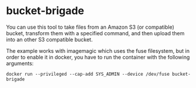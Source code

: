 # bucket-brigade

You can use this tool to take files from an Amazon S3 (or compatible) bucket, transform them with a specified command, and then upload them into an other S3 compatible bucket.

The example works with imagemagic which uses the fuse filesystem, but in order to enable it in docker, you have to run the container with the following arguments:

    docker run --privileged --cap-add SYS_ADMIN --device /dev/fuse bucket-brigade
